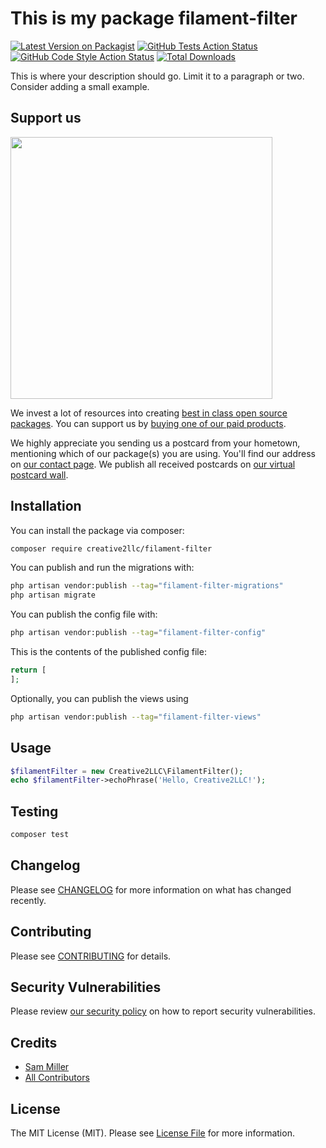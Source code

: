 # This is my package filament-filter

[![Latest Version on Packagist](https://img.shields.io/packagist/v/creative2llc/filament-filter.svg?style=flat-square)](https://packagist.org/packages/creative2llc/filament-filter)
[![GitHub Tests Action Status](https://img.shields.io/github/actions/workflow/status/creative2llc/filament-filter/run-tests.yml?branch=main&label=tests&style=flat-square)](https://github.com/creative2llc/filament-filter/actions?query=workflow%3Arun-tests+branch%3Amain)
[![GitHub Code Style Action Status](https://img.shields.io/github/actions/workflow/status/creative2llc/filament-filter/fix-php-code-style-issues.yml?branch=main&label=code%20style&style=flat-square)](https://github.com/creative2llc/filament-filter/actions?query=workflow%3A"Fix+PHP+code+style+issues"+branch%3Amain)
[![Total Downloads](https://img.shields.io/packagist/dt/creative2llc/filament-filter.svg?style=flat-square)](https://packagist.org/packages/creative2llc/filament-filter)

This is where your description should go. Limit it to a paragraph or two. Consider adding a small example.

## Support us

[<img src="https://github-ads.s3.eu-central-1.amazonaws.com/filament-filter.jpg?t=1" width="419px" />](https://spatie.be/github-ad-click/filament-filter)

We invest a lot of resources into creating [best in class open source packages](https://spatie.be/open-source). You can support us by [buying one of our paid products](https://spatie.be/open-source/support-us).

We highly appreciate you sending us a postcard from your hometown, mentioning which of our package(s) you are using. You'll find our address on [our contact page](https://spatie.be/about-us). We publish all received postcards on [our virtual postcard wall](https://spatie.be/open-source/postcards).

## Installation

You can install the package via composer:

```bash
composer require creative2llc/filament-filter
```

You can publish and run the migrations with:

```bash
php artisan vendor:publish --tag="filament-filter-migrations"
php artisan migrate
```

You can publish the config file with:

```bash
php artisan vendor:publish --tag="filament-filter-config"
```

This is the contents of the published config file:

```php
return [
];
```

Optionally, you can publish the views using

```bash
php artisan vendor:publish --tag="filament-filter-views"
```

## Usage

```php
$filamentFilter = new Creative2LLC\FilamentFilter();
echo $filamentFilter->echoPhrase('Hello, Creative2LLC!');
```

## Testing

```bash
composer test
```

## Changelog

Please see [CHANGELOG](CHANGELOG.md) for more information on what has changed recently.

## Contributing

Please see [CONTRIBUTING](CONTRIBUTING.md) for details.

## Security Vulnerabilities

Please review [our security policy](../../security/policy) on how to report security vulnerabilities.

## Credits

- [Sam Miller](https://github.com/arrgh11)
- [All Contributors](../../contributors)

## License

The MIT License (MIT). Please see [License File](LICENSE.md) for more information.
